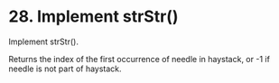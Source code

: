 # 28. Implement strStr()
Implement strStr().

Returns the index of the first occurrence of needle in haystack, or -1 if needle is not part of haystack.